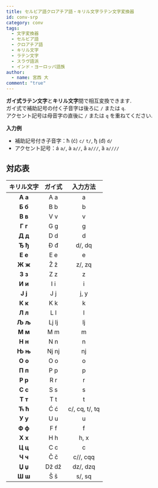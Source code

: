 ```yaml
---
title: セルビア語クロアチア語・キリル文字ラテン文字変換器
id: conv-srp
category: conv
tags:
  - 文字変換器
  - セルビア語
  - クロアチア語
  - キリル文字
  - ラテン文字
  - スラヴ語派
  - インド・ヨーロッパ語族
author:
  - name: 宮西 大
comment: "true"
---
```

**ガイ式ラテン文字**と**キリル文字**間で相互変換できます.  
ガイ式で補助記号の付く子音字は後ろに `/` または `q`.  
アクセント記号は母音字の直後に `/` または `q` を重ねてください.

**入力例**

- 補助記号付き子音字：ћ (ć) `c/` `t/`, ђ (đ) `d/`  
- アクセント記号：á `a/`, à `a//`, ȃ `a///`, ȁ `a////`

<HLConverter src="/conv/srp.tsv" />

## 対応表

|キリル文字|ガイ式|入力方法|
|:---:|:---:|:---:|
|**А а**|A a|a|
|**Б б**|B b|b|
|**В в**|V v|v|
|**Г г**|G g|g|
|**Д д**|D d|d|
|**Ђ ђ**|Đ đ|d/, dq|
|**E e**|E e|e|
|**Ж ж**|Ž ž|z/, zq|
|**З з**|Z z|z|
|**И и**|I i|i|
|**J j**|J j|j, y|
|**К к**|K k|k|
|**Л л**|L l|l|
|**Љ љ**|Lj lj|lj|
|**М м**|M m|m|
|**Н н**|N n|n|
|**Њ њ**|Nj nj|nj|
|**О о**|O o|o|
|**П п**|P p|p|
|**Р р**|R r|r|
|**С с**|S s|s|
|**Т т**|T t|t|
|**Ћ ћ**|Ć ć|c/, cq, t/, tq|
|**У у**|U u|u|
|**Ф ф**|F f|f|
|**Х х**|H h|h, x|
|**Ц ц**|C c|c|
|**Ч ч**|Č č|c//, cqq|
|**Џ џ**|Dž dž|dz/, dzq|
|**Ш ш**|Š š|s/, sq|
